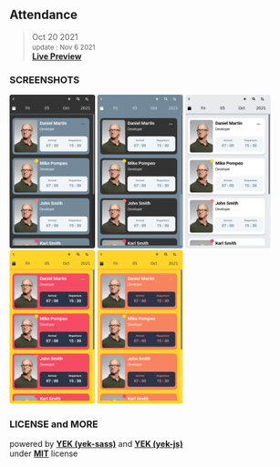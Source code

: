 ## Attendance

> Oct 20 2021\
> <small>update : Nov 6 2021</small>\
> <a href="https://codepen.io/miko-github/full/QWMmbxp" target="_blank"><strong>Live Preview</strong></a>

<!--
Hi theSre 👋,
if you like my `README.md`, don't worry, use them 🤗
i mean you can copy/paste them 😉
because i love ❤️ opensource, did you like it?
-->
<!-- [![Open Source Love][badge-open-source]][social-github] -->

### SCREENSHOTS

<img src="./screenshots/screenshot-3.png" title="DARK THEME" alt="attendance - miko-github - 2021" width="150" height="270" /> <img src="./screenshots/screenshot-2.png" title="DARK_INVERT THEME" alt="attendance - mikoloism - 2021" width="150" height="270" /> <img src="./screenshots/screenshot-1.png" title="LIGHT/DEFAULT THEME" alt="attendance - mikoloism - 2021" width="150" height="270" /> <img src="./screenshots/screenshot-4.png" title="VIOLET THEME" alt="attendance - mikoloism - 2021" width="150" height="270" /> <img src="./screenshots/screenshot-5.png" title="VIOLET_INVERTT THEME" alt="attendance - mikoloism - 2021" width="150" height="270" />

### LICENSE and MORE

powered by [<strong>YEK (yek-sass)</strong>](https://github.com/yek-org/yek-sass) and [<strong>YEK (yek-js)</strong>](https://github.com/yek-org/yek-js)\
under [<strong>MIT</strong>](./LICENSE) license
